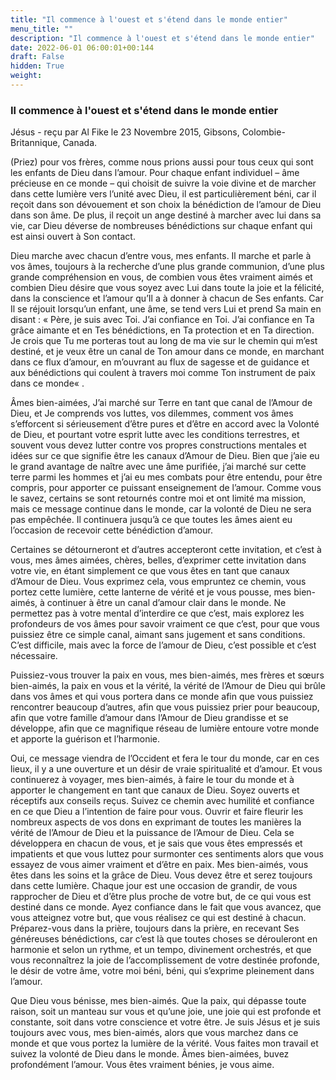 ```yaml
---
title: "Il commence à l'ouest et s'étend dans le monde entier"
menu_title: ""
description: "Il commence à l'ouest et s'étend dans le monde entier"
date: 2022-06-01 06:00:01+00:144
draft: False
hidden: True
weight:
---
```

### Il commence à l'ouest et s'étend dans le monde entier

Jésus - reçu par Al Fike le 23 Novembre 2015, Gibsons, Colombie-Britannique, Canada.

(Priez) pour vos frères, comme nous prions aussi pour tous ceux qui sont les enfants de Dieu dans l’amour. Pour chaque enfant individuel – âme précieuse en ce monde – qui choisit de suivre la voie divine et de marcher dans cette lumière vers l’unité avec Dieu, il est particulièrement béni, car il reçoit dans son dévouement et son choix la bénédiction de l’amour de Dieu dans son âme. De plus, il reçoit un ange destiné à marcher avec lui dans sa vie, car Dieu déverse de nombreuses bénédictions sur chaque enfant qui est ainsi ouvert à Son contact.

Dieu marche avec chacun d’entre vous, mes enfants. Il marche et parle à vos âmes, toujours à la recherche d’une plus grande communion, d’une plus grande compréhension en vous, de combien vous êtes vraiment aimés et combien Dieu désire que vous soyez avec Lui dans toute la joie et la félicité, dans la conscience et l’amour qu’Il a à donner à chacun de Ses enfants. Car Il se réjouit lorsqu’un enfant, une âme, se tend vers Lui et prend Sa main en disant : « Père, je suis avec Toi. J’ai confiance en Toi. J’ai confiance en Ta grâce aimante et en Tes bénédictions, en Ta protection et en Ta direction. Je crois que Tu me porteras tout au long de ma vie sur le chemin qui m’est destiné, et je veux être un canal de Ton amour dans ce monde, en marchant dans ce flux d’amour, en m’ouvrant au flux de sagesse et de guidance et aux bénédictions qui coulent à travers moi comme Ton instrument de paix dans ce monde« .

Âmes bien-aimées, J’ai marché sur Terre en tant que canal de l’Amour de Dieu, et Je comprends vos luttes, vos dilemmes, comment vos âmes s’efforcent si sérieusement d’être pures et d’être en accord avec la Volonté de Dieu, et pourtant votre esprit lutte avec les conditions terrestres, et souvent vous devez lutter contre vos propres constructions mentales et idées sur ce que signifie être les canaux d’Amour de Dieu. Bien que j’aie eu le grand avantage de naître avec une âme purifiée, j’ai marché sur cette terre parmi les hommes et j’ai eu mes combats pour être entendu, pour être compris, pour apporter ce puissant enseignement de l’amour. Comme vous le savez, certains se sont retournés contre moi et ont limité ma mission, mais ce message continue dans le monde, car la volonté de Dieu ne sera pas empêchée. Il continuera jusqu’à ce que toutes les âmes aient eu l’occasion de recevoir cette bénédiction d’amour.

Certaines se détourneront et d’autres accepteront cette invitation, et c’est à vous, mes âmes aimées, chères, belles, d’exprimer cette invitation dans votre vie, en étant simplement ce que vous êtes en tant que canaux d’Amour de Dieu. Vous exprimez cela, vous empruntez ce chemin, vous portez cette lumière, cette lanterne de vérité et je vous pousse, mes bien-aimés, à continuer à être un canal d’amour clair dans le monde. Ne permettez pas à votre mental d’interdire ce que c’est, mais explorez les profondeurs de vos âmes pour savoir vraiment ce que c’est, pour que vous puissiez être ce simple canal, aimant sans jugement et sans conditions. C’est difficile, mais avec la force de l’amour de Dieu, c’est possible et c’est nécessaire.

Puissiez-vous trouver la paix en vous, mes bien-aimés, mes frères et sœurs bien-aimés, la paix en vous et la vérité, la vérité de l’Amour de Dieu qui brûle dans vos âmes et qui vous portera dans ce monde afin que vous puissiez rencontrer beaucoup d’autres, afin que vous puissiez prier pour beaucoup, afin que votre famille d’amour dans l’Amour de Dieu grandisse et se développe, afin que ce magnifique réseau de lumière entoure votre monde et apporte la guérison et l’harmonie.

Oui, ce message viendra de l’Occident et fera le tour du monde, car en ces lieux, il y a une ouverture et un désir de vraie spiritualité et d’amour. Et vous continuerez à voyager, mes bien-aimés, à faire le tour du monde et à apporter le changement en tant que canaux de Dieu. Soyez ouverts et réceptifs aux conseils reçus. Suivez ce chemin avec humilité et confiance en ce que Dieu a l’intention de faire pour vous. Ouvrir et faire fleurir les nombreux aspects de vos dons en exprimant de toutes les manières la vérité de l’Amour de Dieu et la puissance de l’Amour de Dieu. Cela se développera en chacun de vous, et je sais que vous êtes empressés et impatients et que vous luttez pour surmonter ces sentiments alors que vous essayez de vous aimer vraiment et d’être en paix. Mes bien-aimés, vous êtes dans les soins et la grâce de Dieu. Vous devez être et serez toujours dans cette lumière. Chaque jour est une occasion de grandir, de vous rapprocher de Dieu et d’être plus proche de votre but, de ce qui vous est destiné dans ce monde. Ayez confiance dans le fait que vous avancez, que vous atteignez votre but, que vous réalisez ce qui est destiné à chacun. Préparez-vous dans la prière, toujours dans la prière, en recevant Ses généreuses bénédictions, car c’est là que toutes choses se dérouleront en harmonie et selon un rythme, et un tempo, divinement orchestrés, et que vous reconnaîtrez la joie de l’accomplissement de votre destinée profonde, le désir de votre âme, votre moi béni, béni, qui s’exprime pleinement dans l’amour.

Que Dieu vous bénisse, mes bien-aimés. Que la paix, qui dépasse toute raison, soit un manteau sur vous et qu’une joie, une joie qui est profonde et constante, soit dans votre conscience et votre être. Je suis Jésus et je suis toujours avec vous, mes bien-aimés, alors que vous marchez dans ce monde et que vous portez la lumière de la vérité. Vous faites mon travail et suivez la volonté de Dieu dans le monde. Âmes bien-aimées, buvez profondément l’amour. Vous êtes vraiment bénies, je vous aime.
